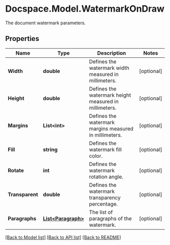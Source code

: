 # Docspace.Model.WatermarkOnDraw
The document watermark parameters.

## Properties

Name | Type | Description | Notes
------------ | ------------- | ------------- | -------------
**Width** | **double** | Defines the watermark width measured in millimeters. | [optional] 
**Height** | **double** | Defines the watermark height measured in millimeters. | [optional] 
**Margins** | **List&lt;int&gt;** | Defines the watermark margins measured in millimeters. | [optional] 
**Fill** | **string** | Defines the watermark fill color. | [optional] 
**Rotate** | **int** | Defines the watermark rotation angle. | [optional] 
**Transparent** | **double** | Defines the watermark transparency percentage. | [optional] 
**Paragraphs** | [**List&lt;Paragraph&gt;**](Paragraph.md) | The list of paragraphs of the watermark. | [optional] 

[[Back to Model list]](../README.md#documentation-for-models) [[Back to API list]](../README.md#documentation-for-api-endpoints) [[Back to README]](../README.md)

